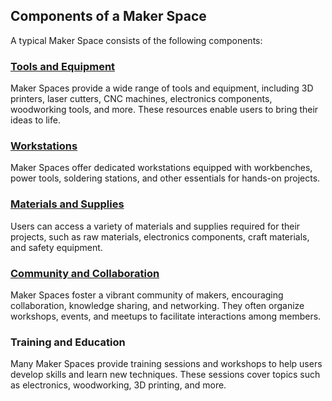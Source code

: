 ## Components of a Maker Space

A typical Maker Space consists of the following components:

### [Tools and Equipment](https://github.com/mrthomware/MakerSpace/blob/main/MakerSpace/1.1_Understand_what_a_Maker_Space_is_and_how_it_functions/Components%20of%20a%20Maker%20Space/Tools%20and%20Equipment.md)
Maker Spaces provide a wide range of tools and equipment, including 3D printers, laser cutters, CNC machines, electronics components, woodworking tools, and more. These resources enable users to bring their ideas to life.

### [Workstations](https://github.com/mrthomware/MakerSpace/blob/main/MakerSpace/1.1_Understand_what_a_Maker_Space_is_and_how_it_functions/Components%20of%20a%20Maker%20Space/Workstations.md)
Maker Spaces offer dedicated workstations equipped with workbenches, power tools, soldering stations, and other essentials for hands-on projects.

### [Materials and Supplies](https://github.com/mrthomware/MakerSpace/blob/main/MakerSpace/1.1_Understand_what_a_Maker_Space_is_and_how_it_functions/Components%20of%20a%20Maker%20Space/Materials%20and%20Supplies.md)
Users can access a variety of materials and supplies required for their projects, such as raw materials, electronics components, craft materials, and safety equipment.

### [Community and Collaboration](https://github.com/mrthomware/MakerSpace/blob/main/MakerSpace/1.1_Understand_what_a_Maker_Space_is_and_how_it_functions/Components%20of%20a%20Maker%20Space/Community%20and%20Collaboration.md)
Maker Spaces foster a vibrant community of makers, encouraging collaboration, knowledge sharing, and networking. They often organize workshops, events, and meetups to facilitate interactions among members.

### Training and Education
Many Maker Spaces provide training sessions and workshops to help users develop skills and learn new techniques. These sessions cover topics such as electronics, woodworking, 3D printing, and more.

